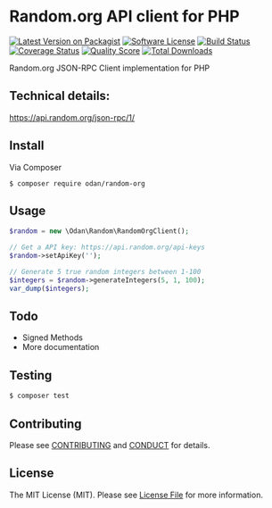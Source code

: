 Random.org API client for PHP
==============

[![Latest Version on Packagist][ico-version]][link-packagist]
[![Software License][ico-license]](LICENSE.md)
[![Build Status][ico-travis]][link-travis]
[![Coverage Status][ico-scrutinizer]][link-scrutinizer]
[![Quality Score][ico-code-quality]][link-code-quality]
[![Total Downloads][ico-downloads]][link-downloads]

Random.org JSON-RPC Client implementation for PHP

## Technical details:  
https://api.random.org/json-rpc/1/<br>

## Install

Via Composer

```
$ composer require odan/random-org
```

## Usage

```php
$random = new \Odan\Random\RandomOrgClient();

// Get a API key: https://api.random.org/api-keys
$random->setApiKey('');

// Generate 5 true random integers between 1-100
$integers = $random->generateIntegers(5, 1, 100);
var_dump($integers);

```

## Todo

* Signed Methods
* More documentation

## Testing

``` bash
$ composer test
```

## Contributing

Please see [CONTRIBUTING](CONTRIBUTING.md) and [CONDUCT](CONDUCT.md) for details.

## License

The MIT License (MIT). Please see [License File](LICENSE.md) for more information.

[ico-version]: https://img.shields.io/packagist/v/odan/random-org.svg?style=flat-square
[ico-license]: https://img.shields.io/badge/license-MIT-brightgreen.svg?style=flat-square
[ico-travis]: https://img.shields.io/travis/odan/random-org/master.svg?style=flat-square
[ico-scrutinizer]: https://img.shields.io/scrutinizer/coverage/g/odan/random-org.svg?style=flat-square
[ico-code-quality]: https://img.shields.io/scrutinizer/g/odan/random-org.svg?style=flat-square
[ico-downloads]: https://img.shields.io/packagist/dt/odan/random-org.svg?style=flat-square

[link-packagist]: https://packagist.org/packages/odan/random-org
[link-travis]: https://travis-ci.org/odan/random-org
[link-scrutinizer]: https://scrutinizer-ci.com/g/odan/random-org/code-structure
[link-code-quality]: https://scrutinizer-ci.com/g/odan/random-org
[link-downloads]: https://packagist.org/packages/odan/random-org
[link-author]: https://github.com/:author_username
[link-contributors]: ../../contributors
